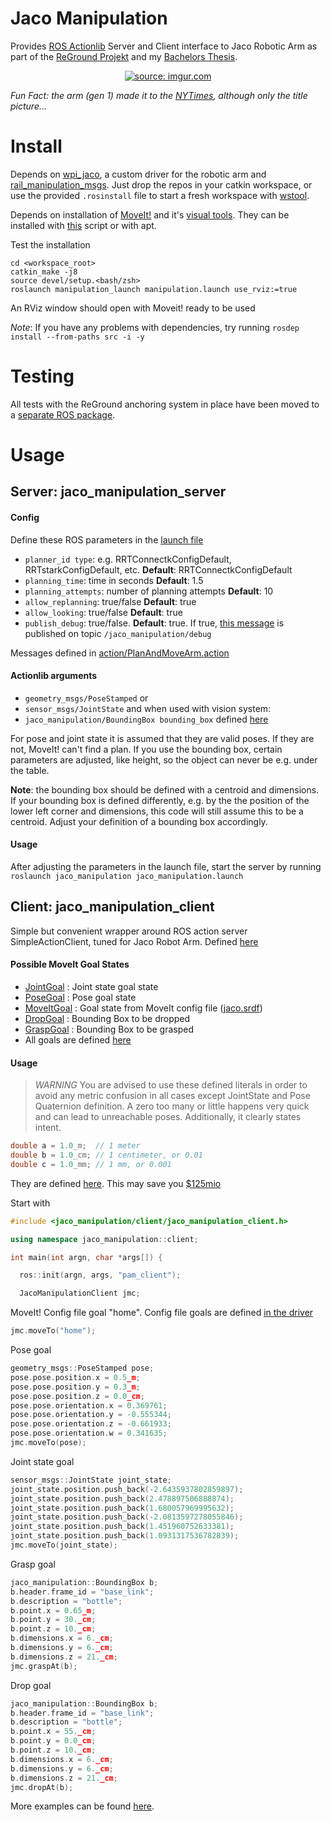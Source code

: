 # Jaco Manipulation

Provides [ROS Actionlib](http://wiki.ros.org/actionlib) Server and Client interface to Jaco Robotic Arm as part of the [ReGround Projekt](http://reground.cs.kuleuven.be/) and my [Bachelors Thesis](thesis.pdf).

<p align="center"><a href="https://imgur.com/Jrbe7nQ"><img src="https://i.imgur.com/Jrbe7nQ.jpg" title="source: imgur.com" /></a></p>

*Fun Fact: the arm (gen 1) made it to the [NYTimes](https://www.nytimes.com/2018/10/21/business/what-comes-after-the-roomba.html), although only the title picture...*

# Install
Depends on [wpi_jaco](https://github.com/ksatyaki/wpi_jaco), a custom driver for the robotic arm and [rail_manipulation_msgs](https://github.com/GT-RAIL/rail_manipulation_msgs). Just drop the repos in your catkin workspace, or use the provided `.rosinstall` file to start a fresh workspace with [wstool](http://wiki.ros.org/wstool).

Depends on installation of [MoveIt!](https://moveit.ros.org/) and it's [visual tools](https://github.com/ros-planning/moveit_visual_tools). They can be installed with [this](https://github.com/juliangaal/reground_workspace/blob/reground/install/.install_apts.sh) script or with apt.

Test the installation 
```
cd <workspace_root>
catkin_make -j8
source devel/setup.<bash/zsh>
roslaunch manipulation_launch manipulation.launch use_rviz:=true
```

An RViz window should open with Moveit! ready to be used

*Note*: If you have any problems with dependencies, try running `rosdep install --from-paths src -i -y`

# Testing
All tests with the ReGround anchoring system in place have been moved to a [separate ROS package](https://github.com/juliangaal/jaco_manipulation_test).

# Usage
## Server: jaco\_manipulation_server
#### Config
Define these ROS parameters in the [launch file](launch/jaco_manipulation.launch)
* `planner_id type`: e.g. RRTConnectkConfigDefault, RRTstarkConfigDefault, etc. **Default**: RRTConnectkConfigDefault
* `planning_time`: time in seconds **Default**: 1.5
* `planning_attempts`: number of planning attempts **Default**: 10
* `allow_replanning`: true/false **Default**: true
* `allow_looking`: true/false **Default**: true
* `publish_debug`: true/false. **Default**: true. If true, [this message](msg/JacoDebug.msg) is published on topic `/jaco_manipulation/debug`

Messages defined in [action/PlanAndMoveArm.action](action/PlanAndMoveArm.action)

#### Actionlib arguments
* `geometry_msgs/PoseStamped` or 
* `sensor_msgs/JointState` and when used with vision system:
* `jaco_manipulation/BoundingBox bounding_box` defined [here](include/jaco_manipulation/goals/goal_input.h)

For pose and joint state it is assumed that they are valid poses. If they are not, MoveIt! can't find a plan. If you use the bounding box, certain parameters are adjusted, like height, so the object can never be e.g. under the table.

**Note**: the bounding box should be defined with a centroid and dimensions. If your bounding box is defined differently, e.g. by the the position of the lower left corner and dimensions, this code will still assume this to be a centroid. Adjust your definition of a bounding box accordingly.

#### Usage
After adjusting the parameters in the launch file, start the server by running `roslaunch jaco_manipulation jaco_manipulation.launch`

## Client: jaco\_manipulation_client
Simple but convenient wrapper around ROS action server SimpleActionClient, tuned for Jaco Robot Arm. Defined [here](include/jaco_manipulation/client/jaco_manipulation_client.h)

#### Possible MoveIt Goal States
 * [JointGoal](include/jaco_manipulation/goals/joint_goal.h) : Joint state goal state
 * [PoseGoal](include/jaco_manipulation/goals/pose_goal.h) : Pose goal state
 * [MoveItGoal](include/jaco_manipulation/goals/move_it_goal.h) : Goal state from MoveIt config file ([jaco.srdf](https://github.com/ksatyaki/wpi_jaco/blob/develop/jaco_moveit_config/config/jaco.srdf)) 
 * [DropGoal](include/jaco_manipulation/goals/drop_goal.h) : Bounding Box to be dropped
 * [GraspGoal](include/jaco_manipulation/goals/grasp_goal.h) : Bounding Box to be grasped
 * All goals are defined [here](include/jaco_manipulation/goals) 

#### Usage
> *WARNING* You are advised to use these defined literals in order to avoid any metric confusion in all cases except JointState and Pose Quaternion definition. A zero too many or little happens very quick and can lead to unreachable poses. Additionally, it clearly states intent.
```cpp
double a = 1.0_m;  // 1 meter
double b = 1.0_cm; // 1 centimeter, or 0.01
double c = 1.0_mm; // 1 mm, or 0.001
```
They are defined [here](include/jaco_manipulation/units.h). This may save you [$125mio](http://articles.latimes.com/1999/oct/01/news/mn-17288)

Start with

```cpp
#include <jaco_manipulation/client/jaco_manipulation_client.h>

using namespace jaco_manipulation::client;

int main(int argn, char *args[]) {

  ros::init(argn, args, "pam_client");

  JacoManipulationClient jmc;
```
MoveIt! Config file goal "home". Config file goals are defined [in the driver](https://github.com/ksatyaki/wpi_jaco/blob/18aa79e541a35c8cb288c2d2a9842870894a632e/jaco_moveit_config/config/jaco.srdf#L32)

```go
jmc.moveTo("home");
```

Pose goal

```go
geometry_msgs::PoseStamped pose;
pose.pose.position.x = 0.5_m;
pose.pose.position.y = 0.3_m;
pose.pose.position.z = 0.0_cm;
pose.pose.orientation.x = 0.369761;
pose.pose.orientation.y = -0.555344;
pose.pose.orientation.z = -0.661933;
pose.pose.orientation.w = 0.341635;
jmc.moveTo(pose);
```

Joint state goal

```go
sensor_msgs::JointState joint_state;
joint_state.position.push_back(-2.6435937802859897);
joint_state.position.push_back(2.478897506888874);
joint_state.position.push_back(1.680057969995632);
joint_state.position.push_back(-2.0813597278055846);
joint_state.position.push_back(1.451960752633381);
joint_state.position.push_back(1.0931317536782839);
jmc.moveTo(joint_state);
```

Grasp goal
```go
jaco_manipulation::BoundingBox b;
b.header.frame_id = "base_link";
b.description = "bottle";
b.point.x = 0.65_m;
b.point.y = 30._cm;
b.point.z = 10._cm;
b.dimensions.x = 6._cm;
b.dimensions.y = 6._cm;
b.dimensions.z = 21._cm;
jmc.graspAt(b);
```

Drop goal
```go
jaco_manipulation::BoundingBox b;
b.header.frame_id = "base_link";
b.description = "bottle";
b.point.x = 55._cm;
b.point.y = 0.0_cm;
b.point.z = 10._cm;
b.dimensions.x = 6._cm;
b.dimensions.y = 6._cm;
b.dimensions.z = 21._cm;
jmc.dropAt(b);
```

More examples can be found [here](test/).

